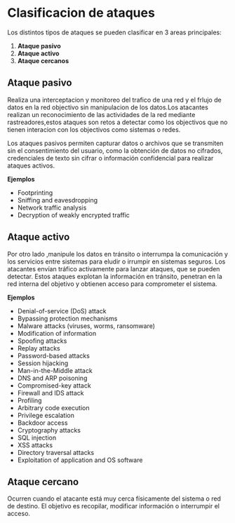 # Clasificacion de ataques

Los distintos tipos de ataques se pueden clasificar en 3 areas principales:

1. **Ataque pasivo**
2. **Ataque activo**
3. **Ataque cercanos**

## **Ataque pasivo**

Realiza una interceptacion y monitoreo del trafico de una red y el frlujo de datos en la red objectivo sin manipulacion de los datos.Los atacantes realizan un reconocimiento de las actividades de la red mediante rastreadores,estos ataques son retos a detectar como los objectivos que no tienen interacion con los objectivos como sistemas o redes.

Los ataques pasivos permiten capturar datos o archivos que se transmiten sin el consentimiento del usuario, como la obtención de datos no cifrados, credenciales de texto sin cifrar o información confidencial para realizar ataques activos.

**Ejemplos**

* Footprinting
* Sniffing and eavesdropping
* Network traffic analysis
* Decryption of weakly encrypted traffic

## Ataque activo

Por otro lado ,manipule los datos en tránsito o interrumpa la comunicación y los servicios entre sistemas para eludir o irrumpir en sistemas seguros. Los atacantes envían tráfico activamente para lanzar ataques, que se pueden detectar. Estos ataques explotan la información en tránsito, penetran en la red interna del objetivo y obtienen acceso para comprometer el sistema.

**Ejemplos**

* Denial-of-service (DoS) attack
* Bypassing protection mechanisms
* Malware attacks (viruses, worms, ransomware)
* Modification of information
* Spoofing attacks
* Replay attacks
* Password-based attacks
* Session hijacking
* Man-in-the-Middle attack
* DNS and ARP poisoning
* Compromised-key attack
* Firewall and IDS attack
* Profiling
* Arbitrary code execution
* Privilege escalation
* Backdoor access
* Cryptography attacks
* SQL injection
* XSS attacks
* Directory traversal attacks
* Exploitation of application and OS software

## Ataque cercano

Ocurren cuando el atacante está muy cerca físicamente del sistema o red de destino. El objetivo es recopilar, modificar información o interrumpir el acceso.
